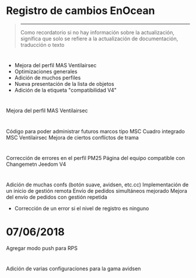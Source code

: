 # Registro de cambios EnOcean

>****
>
>Como recordatorio si no hay información sobre la actualización, significa que solo se refiere a la actualización de documentación, traducción o texto

# 

- Mejora del perfil MAS Ventilairsec
- Optimizaciones generales
- Adición de muchos perfiles
- Nueva presentación de la lista de objetos
- Adición de la etiqueta "compatibilidad V4"

# 

Mejora del perfil MAS Ventilairsec

# 

Código para poder administrar futuros marcos tipo MSC
Cuadro integrado MSC Ventilairsec
Mejora de ciertos conflictos de trama

# 

Corrección de errores en el perfil PM25
Página del equipo compatible con Changemetn Jeedom V4

# 

Adición de muchas confs (botón suave, avidsen, etc.cc)
Implementación de un inicio de gestión remota
Envío de pedidos simultáneos mejorado
Mejora del envío de pedidos con gestión repetida

- Corrección de un error si el nivel de registro es ninguno

# 07/06/2018

Agregar modo push para RPS

# 

Adición de varias configuraciones para la gama avidsen
